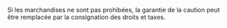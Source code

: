 Si les marchandises ne sont pas prohibées, la garantie
de la caution peut être remplacée par la consignation des droits et
taxes.